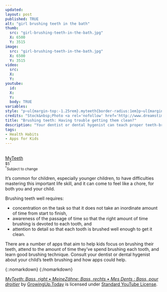 ```yaml
---
updated:
layout: post
published: TRUE
alt: "girl brushing teeth in the bath"
thumb:
  src: "girl-brushing-teeth-in-the-bath.jpg"
  X: 6500
  Y: 3515
image:
  src: "girl-brushing-teeth-in-the-bath.jpg"
  X: 6500
  Y: 3515
video:
  src: 
  X: 
  Y: 
youtube:
  id:
  X:
  Y:
  body: TRUE
variables:
style: "p~ul{margin-top:-1.25rem}.myteeth{border-radius:1em}p~ul{margin-top:-1.25rem}"
credits: "Stock&nbsp;Photo <a rel='nofollow' href='http://www.dreamstime.com/royalty-free-stock-photos-little-girl-brushing-teeth-bath-image38469828'>&copy;</a>&nbsp;Tan4ikk"
title: "Brushing teeth: Having trouble getting them clean?"
description: "Your dentist or dental hygenist can teach proper teeth-brushing, and advise you about apps for helping your child make a healthy habit of brushing their teeth."
tags:
- Health Habits
- Apps for Kids
---
```

<aside class="float right side center">
	<div><a rel="nofollow" href="http://thekeptpromise.com/MyTeeth/"><amp-img class="myteeth" width="100" height="100" src="{{site.cache}}/x/myteeth.jpg"></amp-img><br>MyTeeth</a><br><small>$5<sup>*</sup></small></div>
	<div><small><sup>*</sup>Subject to change</small></div>
</aside>

It’s common for children, especially younger children, to have difficulties mastering this important life skill, and it can come to feel like a chore, for both you and your child.

Brushing teeth well requires:
- concentration on the task so that it does not take an inordinate amount of time from start to finish,
- awareness of the passage of time so that the right amount of time brushing is devoted to each tooth, and
- attention to detail so that each tooth is brushed well enough to get it clean.

There are a number of apps that aim to help kids focus on brushing their teeth, attend to the amount of time they’ve spend brushing each tooth, and learn good brushing technique. Consult your dentist or dental hygenist about your child’s teeth brushing and how apps could help. 

{::nomarkdown}
<amp-youtube data-videoid='a4oWI7XLZOU' layout='responsive' width='16' height='9' data-param-rel=0 data-param-showinfo=0 data-param-iv_load_policy=3 data-param-modestbranding=1 data-param-disablekb=1 data-param-start=11></amp-youtube>
{:/nomarkdown}

<div class="credits"><a rel='nofollow' href='https://youtu.be/a4oWI7XLZOU' target='_blank'><em>MyTeeth: Bass, right • MeineZähne: Bass, rechts • Mes Dents : Bass, pour droitier</em></a> by <a rel='nofollow' href='https://www.youtube.com/channel/UCiLLIar6NuTg3jlD7tcAxrQ' target='_blank'>GrowingUp.Today</a> is licensed under <a rel='nofollow' href='https://www.youtube.com/static?template=terms' target='_blank'>Standard YouTube License</a>.</div>